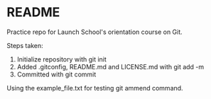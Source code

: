 # README #

Practice repo for Launch School's orientation course on Git.

Steps taken:
1. Initialize repository with git init
2. Added .gitconfig, README.md and LICENSE.md with git add -m
3. Committed with git commit

Using the example_file.txt for testing git ammend command.
